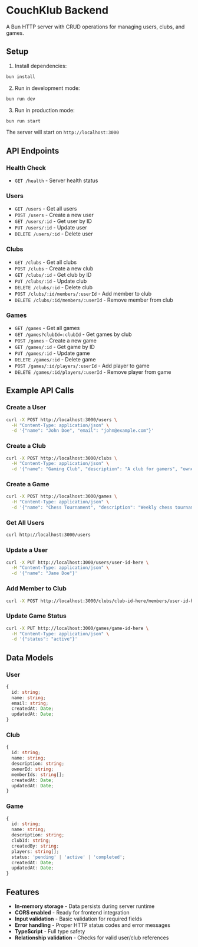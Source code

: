 # CouchKlub Backend

A Bun HTTP server with CRUD operations for managing users, clubs, and games.

## Setup

1. Install dependencies:
```bash
bun install
```

2. Run in development mode:
```bash
bun run dev
```

3. Run in production mode:
```bash
bun run start
```

The server will start on `http://localhost:3000`

## API Endpoints

### Health Check
- `GET /health` - Server health status

### Users
- `GET /users` - Get all users
- `POST /users` - Create a new user
- `GET /users/:id` - Get user by ID
- `PUT /users/:id` - Update user
- `DELETE /users/:id` - Delete user

### Clubs
- `GET /clubs` - Get all clubs
- `POST /clubs` - Create a new club
- `GET /clubs/:id` - Get club by ID
- `PUT /clubs/:id` - Update club
- `DELETE /clubs/:id` - Delete club
- `POST /clubs/:id/members/:userId` - Add member to club
- `DELETE /clubs/:id/members/:userId` - Remove member from club

### Games
- `GET /games` - Get all games
- `GET /games?clubId=:clubId` - Get games by club
- `POST /games` - Create a new game
- `GET /games/:id` - Get game by ID
- `PUT /games/:id` - Update game
- `DELETE /games/:id` - Delete game
- `POST /games/:id/players/:userId` - Add player to game
- `DELETE /games/:id/players/:userId` - Remove player from game

## Example API Calls

### Create a User
```bash
curl -X POST http://localhost:3000/users \
  -H "Content-Type: application/json" \
  -d '{"name": "John Doe", "email": "john@example.com"}'
```

### Create a Club
```bash
curl -X POST http://localhost:3000/clubs \
  -H "Content-Type: application/json" \
  -d '{"name": "Gaming Club", "description": "A club for gamers", "ownerId": "user-id-here"}'
```

### Create a Game
```bash
curl -X POST http://localhost:3000/games \
  -H "Content-Type: application/json" \
  -d '{"name": "Chess Tournament", "description": "Weekly chess tournament", "clubId": "club-id-here", "createdBy": "user-id-here"}'
```

### Get All Users
```bash
curl http://localhost:3000/users
```

### Update a User
```bash
curl -X PUT http://localhost:3000/users/user-id-here \
  -H "Content-Type: application/json" \
  -d '{"name": "Jane Doe"}'
```

### Add Member to Club
```bash
curl -X POST http://localhost:3000/clubs/club-id-here/members/user-id-here
```

### Update Game Status
```bash
curl -X PUT http://localhost:3000/games/game-id-here \
  -H "Content-Type: application/json" \
  -d '{"status": "active"}'
```

## Data Models

### User
```typescript
{
  id: string;
  name: string;
  email: string;
  createdAt: Date;
  updatedAt: Date;
}
```

### Club
```typescript
{
  id: string;
  name: string;
  description: string;
  ownerId: string;
  memberIds: string[];
  createdAt: Date;
  updatedAt: Date;
}
```

### Game
```typescript
{
  id: string;
  name: string;
  description: string;
  clubId: string;
  createdBy: string;
  players: string[];
  status: 'pending' | 'active' | 'completed';
  createdAt: Date;
  updatedAt: Date;
}
```

## Features

- **In-memory storage** - Data persists during server runtime
- **CORS enabled** - Ready for frontend integration
- **Input validation** - Basic validation for required fields
- **Error handling** - Proper HTTP status codes and error messages
- **TypeScript** - Full type safety
- **Relationship validation** - Checks for valid user/club references
